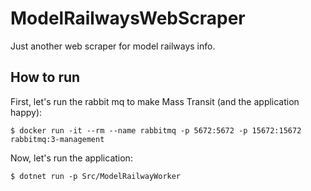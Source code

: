 # ModelRailwaysWebScraper

Just another web scraper for model railways info.

## How to run

First, let's run the rabbit mq to make Mass Transit (and the application happy):

```
$ docker run -it --rm --name rabbitmq -p 5672:5672 -p 15672:15672 rabbitmq:3-management
```

Now, let's run the application:

```
$ dotnet run -p Src/ModelRailwayWorker
```
